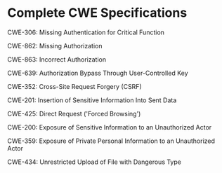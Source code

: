 

# Complete CWE Specifications

CWE-306: Missing Authentication for Critical Function

CWE-862: Missing Authorization

CWE-863: Incorrect Authorization

CWE-639: Authorization Bypass Through User-Controlled Key

CWE-352: Cross-Site Request Forgery (CSRF)

CWE-201: Insertion of Sensitive Information Into Sent Data

CWE-425: Direct Request ('Forced Browsing')

CWE-200: Exposure of Sensitive Information to an Unauthorized Actor

CWE-359: Exposure of Private Personal Information to an Unauthorized Actor

CWE-434: Unrestricted Upload of File with Dangerous Type